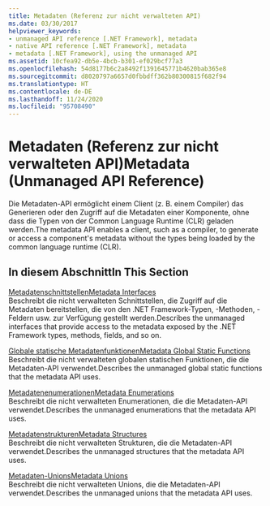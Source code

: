 ```yaml
---
title: Metadaten (Referenz zur nicht verwalteten API)
ms.date: 03/30/2017
helpviewer_keywords:
- unmanaged API reference [.NET Framework], metadata
- native API reference [.NET Framework], metadata
- metadata [.NET Framework], using the unmanaged API
ms.assetid: 10cfea92-db5e-4bcb-b301-ef029bcf77a3
ms.openlocfilehash: 54d8177b6c2a8492f1391645771b4620bab365e8
ms.sourcegitcommit: d8020797a6657d0fbbdff362b80300815f682f94
ms.translationtype: HT
ms.contentlocale: de-DE
ms.lasthandoff: 11/24/2020
ms.locfileid: "95708490"
---
```

# <a name="metadata-unmanaged-api-reference"></a><span data-ttu-id="c178f-102">Metadaten (Referenz zur nicht verwalteten API)</span><span class="sxs-lookup"><span data-stu-id="c178f-102">Metadata (Unmanaged API Reference)</span></span>

<span data-ttu-id="c178f-103">Die Metadaten-API ermöglicht einem Client (z. B. einem Compiler) das Generieren oder den Zugriff auf die Metadaten einer Komponente, ohne dass die Typen von der Common Language Runtime (CLR) geladen werden.</span><span class="sxs-lookup"><span data-stu-id="c178f-103">The metadata API enables a client, such as a compiler, to generate or access a component's metadata without the types being loaded by the common language runtime (CLR).</span></span>  
  
## <a name="in-this-section"></a><span data-ttu-id="c178f-104">In diesem Abschnitt</span><span class="sxs-lookup"><span data-stu-id="c178f-104">In This Section</span></span>  

 [<span data-ttu-id="c178f-105">Metadatenschnittstellen</span><span class="sxs-lookup"><span data-stu-id="c178f-105">Metadata Interfaces</span></span>](metadata-interfaces.md)  
 <span data-ttu-id="c178f-106">Beschreibt die nicht verwalteten Schnittstellen, die Zugriff auf die Metadaten bereitstellen, die von den .NET Framework-Typen, -Methoden, -Feldern usw. zur Verfügung gestellt werden.</span><span class="sxs-lookup"><span data-stu-id="c178f-106">Describes the unmanaged interfaces that provide access to the metadata exposed by the .NET Framework types, methods, fields, and so on.</span></span>  
  
 [<span data-ttu-id="c178f-107">Globale statische Metadatenfunktionen</span><span class="sxs-lookup"><span data-stu-id="c178f-107">Metadata Global Static Functions</span></span>](metadata-global-static-functions.md)  
 <span data-ttu-id="c178f-108">Beschreibt die nicht verwalteten globalen statischen Funktionen, die die Metadaten-API verwendet.</span><span class="sxs-lookup"><span data-stu-id="c178f-108">Describes the unmanaged global static functions that the metadata API uses.</span></span>  
  
 [<span data-ttu-id="c178f-109">Metadatenenumerationen</span><span class="sxs-lookup"><span data-stu-id="c178f-109">Metadata Enumerations</span></span>](metadata-enumerations.md)  
 <span data-ttu-id="c178f-110">Beschreibt die nicht verwalteten Enumerationen, die die Metadaten-API verwendet.</span><span class="sxs-lookup"><span data-stu-id="c178f-110">Describes the unmanaged enumerations that the metadata API uses.</span></span>  
  
 [<span data-ttu-id="c178f-111">Metadatenstrukturen</span><span class="sxs-lookup"><span data-stu-id="c178f-111">Metadata Structures</span></span>](metadata-structures.md)  
 <span data-ttu-id="c178f-112">Beschreibt die nicht verwalteten Strukturen, die die Metadaten-API verwendet.</span><span class="sxs-lookup"><span data-stu-id="c178f-112">Describes the unmanaged structures that the metadata API uses.</span></span>  
  
 [<span data-ttu-id="c178f-113">Metadaten-Unions</span><span class="sxs-lookup"><span data-stu-id="c178f-113">Metadata Unions</span></span>](metadata-unions.md)  
 <span data-ttu-id="c178f-114">Beschreibt die nicht verwalteten Unions, die die Metadaten-API verwendet.</span><span class="sxs-lookup"><span data-stu-id="c178f-114">Describes the unmanaged unions that the metadata API uses.</span></span>
